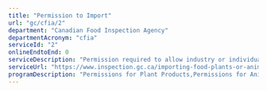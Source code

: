 ```yaml
---
title: "Permission to Import"
url: "gc/cfia/2"
department: "Canadian Food Inspection Agency"
departmentAcronym: "cfia"
serviceId: "2"
onlineEndtoEnd: 0
serviceDescription: "Permission required to allow industry or individual to bring goods into Canada."
serviceUrl: "https://www.inspection.gc.ca/importing-food-plants-or-animals/eng/1573836795867/1573836899201"
programDescription: "Permissions for Plant Products,Permissions for Animal Products,Permissions for Food Products"
---
```

